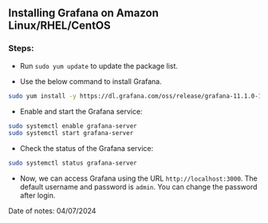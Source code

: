 ## Installing Grafana on Amazon Linux/RHEL/CentOS

### Steps:

- Run `sudo yum update` to update the package list.

- Use the below command to install Grafana.

```bash
sudo yum install -y https://dl.grafana.com/oss/release/grafana-11.1.0-1.aarch64.rpm
```

- Enable and start the Grafana service:

```bash
sudo systemctl enable grafana-server
sudo systemctl start grafana-server
```

- Check the status of the Grafana service:

```bash
sudo systemctl status grafana-server
```

- Now, we can access Grafana using the URL `http://localhost:3000`. The default username and password is `admin`. You can change the password after login.

Date of notes: 04/07/2024